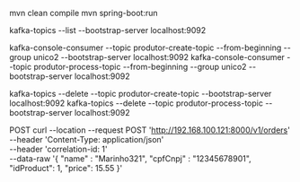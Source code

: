 mvn clean compile 
mvn spring-boot:run

kafka-topics --list --bootstrap-server localhost:9092


kafka-console-consumer --topic produtor-create-topic --from-beginning --group unico2 --bootstrap-server localhost:9092
kafka-console-consumer --topic produtor-process-topic --from-beginning --group unico2 --bootstrap-server localhost:9092


kafka-topics --delete --topic  produtor-create-topic --bootstrap-server localhost:9092
kafka-topics --delete --topic  produtor-process-topic --bootstrap-server localhost:9092


POST
curl --location --request POST 'http://192.168.100.121:8000/v1/orders' \
--header 'Content-Type: application/json' \
--header 'correlation-id: 1' \
--data-raw '{
"name" : "Marinho321",
"cpfCnpj" : "12345678901",
"idProduct": 1,
"price": 15.55
}'

